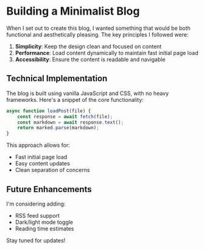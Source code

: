 # Building a Minimalist Blog

When I set out to create this blog, I wanted something that would be both functional and aesthetically pleasing. The key principles I followed were:

1. **Simplicity**: Keep the design clean and focused on content
2. **Performance**: Load content dynamically to maintain fast initial page load
3. **Accessibility**: Ensure the content is readable and navigable

## Technical Implementation

The blog is built using vanilla JavaScript and CSS, with no heavy frameworks. Here's a snippet of the core functionality:

```javascript
async function loadPost(file) {
    const response = await fetch(file);
    const markdown = await response.text();
    return marked.parse(markdown);
}
```

This approach allows for:
- Fast initial page load
- Easy content updates
- Clean separation of concerns

## Future Enhancements

I'm considering adding:
- RSS feed support
- Dark/light mode toggle
- Reading time estimates

Stay tuned for updates!
